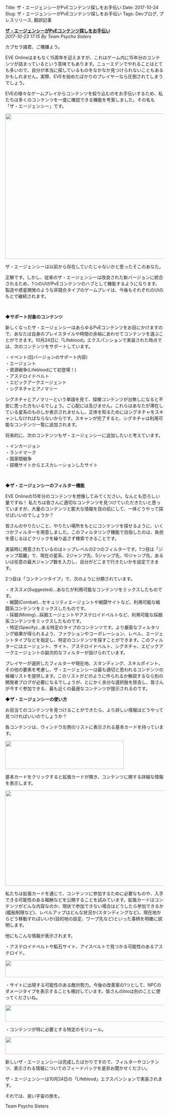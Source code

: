 Title: ザ・エージェンシーがPvEコンテンツ探しをお手伝い
Date: 2017-10-24
Slug: ザ・エージェンシーがPvEコンテンツ探しをお手伝い
Tags: Devブログ, プレスリリース, 翻訳記事

<p class="lead"><strong><a href="https://community.eveonline.com/news/dev-blogs/the-agency-helping-you-find-pve-content-in-new-eden/">ザ・エージェンシーがPvEコンテンツ探しをお手伝い</a></strong><br/>
<em>2017-10-23 17:15 By Team Psycho Sisters</em></p>
<p>カプセラ諸君、ご機嫌よう。</p>
<p>EVE Onlineはまもなく15周年を迎えますが、これはゲーム内に15年分のコンテンツが詰まっているという意味でもあります。ニューエデンでやれることはとても多いので、自分が本当に探しているものをなかなか見つけられないこともあるかもしれません。実際、EVEを始めたばかりのプレイヤーなら圧倒されてしまうでしょう。</p>
<p>EVEの様々なゲームプレイからコンテンツを絞り込むのをお手伝いするため、私たちは多くのコンテンツを一度に確認できる機能を考案しました。その名も「ザ・エージェンシー」です。</p>
<p style="margin-bottom: 1em;"><img alt="" class="alignnone" height="461" src="https://evekatsu.github.io/parrot-archives/images/ザ・エージェンシーがPvEコンテンツ探しをお手伝い-1.jpg" width="580"/></p>
<p>ザ・エージェンシーは以前から存在していたじゃないかと思ったそこのあなた。</p>
<p>正解です。しかし、従来のザ・エージェンシーは改良された新バージョンに統合されるため、1つのUIがPvEコンテンツのハブとして機能するようになります。製造や惑星開発のような非競合タイプのゲームプレイは、今後もそれぞれのUIのもとで継続されます。</p>
<p> </p>
<p><strong>◆サポート対象のコンテンツ</strong></p>
<p>新しくなったザ・エージェンシーはあらゆるPvEコンテンツをお目にかけますので、あなたは自身のプレイスタイルや時間の余裕にあわせてコンテンツを選ぶことができます。10月24日に「Lifeblood」エクスパンションで実装された時点では、次のコンテンツをサポートしています。</p>
<p>・イベント(旧バージョンのサポート内容)<br/>
・エージェント<br/>
・資源戦争(Lifebloodにて初登場！)<br/>
・アステロイドベルト<br/>
・エピックアークエージェント<br/>
・シグネチャとアノマリー</p>
<p>シグネチャとアノマリーという単語を見て、探検コンテンツが台無しになると不安に思った方もいるでしょう。ご心配には及びません。これらはあなたが滞在している星系のものしか表示されませんし、正体を知るためにはシグネチャをスキャンしなければならないからです。スキャンが完了すると、シグネチャは利用可能なコンテンツ一覧に追加されます。</p>
<p>将来的に、次のコンテンツもザ・エージェンシーに追加したいと考えています。</p>
<p>・インカージョン<br/>
・ランドマーク<br/>
・国家間戦争<br/>
・探検サイトからエスカレーションしたサイト</p>
<p> </p>
<p><strong>◆ザ・エージェンシーのフィルター機能</strong></p>
<p>EVE Onlineの15年分のコンテンツを想像してみてください。なんとも恐ろしい量ですね！ 私たちは皆さんに適切なコンテンツを見つけていただきたいと思っていますが、大量のコンテンツと膨大な情報を目の前にして、一体どうやって探せばいいのでしょうか？</p>
<p>皆さんのやりたいこと、やりたい場所をもとにコンテンツを探せるように、いくつかフィルターを用意しました。このフィルタリング機能で目指したのは、負担を感じるほどクリックを繰り返さず検索できることです。</p>
<p>実装時に用意されているのはトップレベルの2つのフィルターです。1つ目は「ジャンプ距離」で、現在の星系、2ジャンプ先、5ジャンプ先、10ジャンプ先、あるいは任意の最大ジャンプ数を入力し、自分がどこまで行きたいかを設定できます。</p>
<p>2つ目は「コンテンツタイプ」で、次のように分類されています。</p>
<p>・オススメ(Suggested)…あなたが利用可能なコンテンツをミックスしたものです。<br/>
・戦闘(Combat)…セキュリティエージェントや戦闘サイトなど、利用可能な戦闘系コンテンツをミックスしたものです。<br/>
・採掘(Mining)…採掘エージェントやアステロイドベルトなど、利用可能な採掘系コンテンツをミックスしたものです。<br/>
・特定(Specify)…ある特定のタイプのコンテンツです。より厳密なフィルタリング結果が得られるよう、ファクションやコーポレーション、レベル、エージェントタイプなどを指定し、特定のコンテンツを探すことができます。このフィルターにはエージェント、サイト、アステロイドベルト、シグネチャ、エピックアークエージェントの副次的なフィルターが設けられています。</p>
<p>プレイヤーが選択したフィルターや現在地、スタンディング、スキルポイント、その他の要素を考慮し、ザ・エージェンシーは最も適切と思われるコンテンツの候補リストを提供します。このリストがどのように作られるか解説するなら別の開発者ブログが必要になるでしょうが、とにかく余分な選択肢を除去し、皆さんが今すぐ参加できる、最も近くの最適なコンテンツが提示されるのです。</p>
<p></p>
<p><strong>◆ザ・エージェンシーの使い方</strong></p>
<p>お目当てのコンテンツを見つけることができたら、より詳しい情報はどうやって見つければいいのでしょうか？</p>
<p>各コンテンツは、ウィンドウ左側のリストに表示される基本カードを持っています。</p>
<p style="margin-bottom: 1em;"><img alt="" class="alignnone" height="90" src="https://evekatsu.github.io/parrot-archives/images/ザ・エージェンシーがPvEコンテンツ探しをお手伝い-2.jpg" width="377"/>
</p>
<p style="margin-bottom: 1em;"></p>
<p>基本カードをクリックすると拡張カードが開き、コンテンツに関する詳細な情報を表示します。</p>
<p style="margin-bottom: 1em;"><img alt="" class="alignnone" height="302" src="https://evekatsu.github.io/parrot-archives/images/ザ・エージェンシーがPvEコンテンツ探しをお手伝い-3.jpg" width="580"/></p>
<p>私たちは拡張カードを通じて、コンテンツに参加するために必要なものや、入手できる可能性のある報酬などを公開することを試みています。拡張カードはコンテンツがどんな内容なのか、現状で参加できない場合はどうしたら参加できるか(艦船制限など)、レベルアップはどんな状況か(スタンディングなど)、現在地からどう移動すればいいか(目的地の設定、ワープ先など)といった事柄を明確に説明します。</p>
<p>他にもこんな情報が表示されます。</p>
<p>・アステロイドベルトや鉱石サイト、アイスベルトで見つかる可能性のあるアステロイド。</p>
<p style="margin-bottom: 1em;"><img alt="" class="alignnone" height="54" src="https://evekatsu.github.io/parrot-archives/images/ザ・エージェンシーがPvEコンテンツ探しをお手伝い-4.jpg" width="580"/></p>
<p>・サイトに出現する可能性のある敵対勢力。今後の改善案の1つとして、NPCのダメージタイプを表示することも検討しています。皆さんのbioは別のことに使ってくださいね。</p>
<p style="margin-bottom: 1em;"><img alt="" class="alignnone" height="53" src="https://evekatsu.github.io/parrot-archives/images/ザ・エージェンシーがPvEコンテンツ探しをお手伝い-5.jpg" width="580"/></p>
<p>・コンテンツが特に必要とする特定のモジュール。</p>
<p style="margin-bottom: 1em;"><img alt="" class="alignnone" height="55" src="https://evekatsu.github.io/parrot-archives/images/ザ・エージェンシーがPvEコンテンツ探しをお手伝い-6.jpg" width="580"/></p>
<p>新しいザ・エージェンシーは完成したばかりですので、フィルターやコンテンツ、表示される情報についてのフィードバックを是非お聞かせください。</p>
<p>ザ・エージェンシーは10月24日の「Lifeblood」エクスパンションで実装されます。</p>
<p>それでは、良い宇宙の旅を。</p>
<p>Team Psycho Sisters</p>

